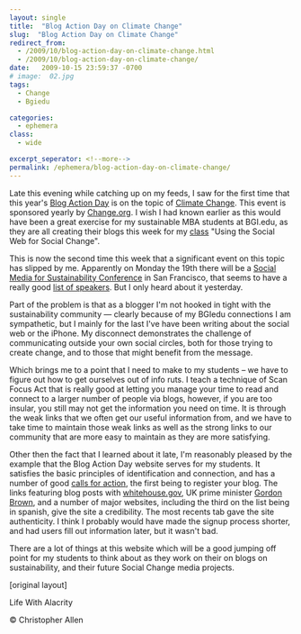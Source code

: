 ```yaml
---
layout: single
title:  "Blog Action Day on Climate Change"
slug:  "Blog Action Day on Climate Change"
redirect_from:
  - /2009/10/blog-action-day-on-climate-change.html
  - /2009/10/blog-action-day-on-climate-change/
date:   2009-10-15 23:59:37 -0700
# image:  02.jpg
tags: 
  - Change
  - Bgiedu

categories:
  - ephemera
class:
  - wide

excerpt_seperator: <!--more-->
permalink: /ephemera/blog-action-day-on-climate-change/
---
```

Late this evening while catching up on my feeds, I saw for the first time that this year's [Blog Action Day](http://site.blogactionday.org/) is on the topic of [Climate Change](http://site.blogactionday.org/general/8-great-climate-change-resources-for-your-blog-action-day-post/). This event is sponsored yearly by [Change.org](http://www.change.org/). I wish I had known earlier as this would have been a great exercise for my sustainable MBA students at BGI.edu, as they are all creating their blogs this week for my [class](/2009/09/teaching-using-the-social-web-for-social-change-at-bgiedu.html) "Using the Social Web for Social Change".

This is now the second time this week that a significant event on this topic has slipped by me. Apparently on Monday the 19th there will be a [Social Media for Sustainability Conference](http://www.socialmediacsr.com/) in San Francisco, that seems to have a really good [list of speakers](http://www.socialmediacsr.com/speakers.html). But I only heard about it yesterday.

Part of the problem is that as a blogger I'm not hooked in tight with the sustainability community — clearly because of my BGIedu connections I am sympathetic, but I mainly for the last I've have been writing about the social web or the iPhone. My disconnect demonstrates the challenge of communicating outside your own social circles, both for those trying to create change, and to those that might benefit from the message.

Which brings me to a point that I need to make to my students – we have to figure out how to get ourselves out of info ruts. I teach a technique of Scan Focus Act that is really good at letting you manage your time to read and connect to a larger number of people via blogs, however, if you are too insular, you still may not get the information you need on time. It is through the weak links that we often get our useful information from, and we have to take time to maintain those weak links as well as the strong links to our community that are more easy to maintain as they are more satisfying.

Other then the fact that I learned about it late, I'm reasonably pleased by the example that the Blog Action Day website serves for my students. It satisfies the basic principles of identification and connection, and has a number of good [calls for action](http://www.blogactionday.org/en/takeaction), the first being to register your blog. The links featuring blog posts with [whitehouse.gov](http://www.whitehouse.gov/blog/A-Green-Blog-Action-Day/), UK prime minister [Gordon Brown](http://www.number10.gov.uk/Page20931), and a number of major websites, including the third on the list being in spanish, give the site a credibility. The most recents tab gave the site authenticity. I think I probably would have made the signup process shorter, and had users fill out information later, but it wasn't bad. 

There are a lot of things at this website which will be a good jumping off point for my students to think about as they work on their on blogs on sustainability, and their future Social Change media projects.

[original layout]

<!-- [blog action day](/tags/blog-action-day/) [climate change](/tags/climate-change/) [bgiedu](/tags/bgiedu/) -->

Life With Alacrity

© Christopher Allen
